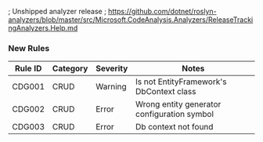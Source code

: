 ; Unshipped analyzer release
; https://github.com/dotnet/roslyn-analyzers/blob/master/src/Microsoft.CodeAnalysis.Analyzers/ReleaseTrackingAnalyzers.Help.md

### New Rules

 Rule ID | Category | Severity | Notes                                       
---------|----------|----------|---------------------------------------------
 CDG001  | CRUD     | Warning  | Is not EntityFramework's DbContext class    
 CDG002  | CRUD     | Error    | Wrong entity generator configuration symbol 
 CDG003  | CRUD     | Error    | Db context not found                        
